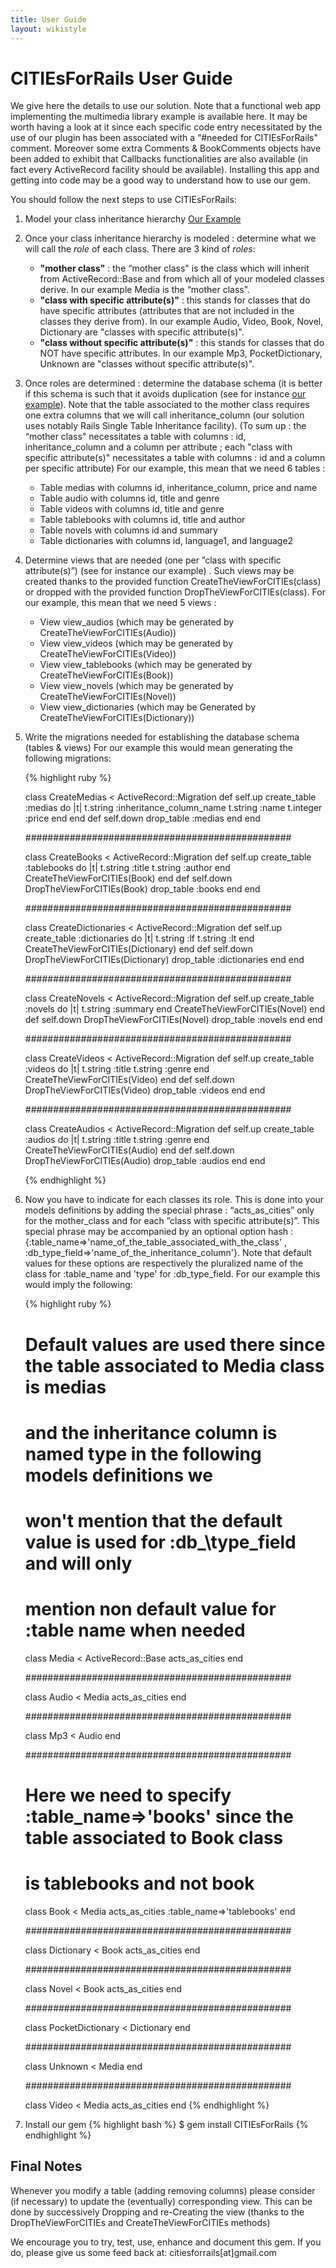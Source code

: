 ```yaml
---
title: User Guide
layout: wikistyle
---
```


CITIEsForRails User Guide
=========================

We give here the details to use our solution. Note that a functional web app implementing the multimedia library example is available here. It may be worth having a look at it since each specific code entry necessitated by the use of our plugin has been associated with a “#needed for CITIEsForRails" comment. Moreover some extra Comments & BookComments objects have been added to exhibit that Callbacks functionalities are also available (in fact every ActiveRecord facility should be available). Installing this app and getting into code may be a good way to understand how to use our gem.

You should follow the next steps to use CITIEsForRails:

1. Model your class inheritance hierarchy [Our Example](problem.html)
2. Once your class inheritance hierarchy is modeled : determine what we will call the *role* of each class. There are 3 kind of *roles*:
	- **"mother class"** : the “mother class" is the class which will inherit from ActiveRecord::Base and from which all of your modeled classes derive. In our example Media is the “mother class".
	- **"class with specific attribute(s)"** : this stands for classes that do have specific attributes (attributes that are not included in the classes they derive from). In our example Audio, Video, Book, Novel, Dictionary are "classes with specific attribute(s)".
	- **"class without specific attribute(s)"** : this stands for classes that do NOT have specific attributes. In our example Mp3, PocketDictionary, Unknown are "classes without specific attribute(s)".
3. Once roles are determined : determine the database schema (it is better if this schema is such that it avoids duplication (see for instance [our example](new_solution.html)). Note that the table associated to the mother class requires one extra columns that we will call inheritance_column (our solution uses notably Rails Single Table Inheritance facility). (To sum up : the “mother class" necessitates a table with columns : id, inheritance_column and a column per attribute ; each "class with specific attribute(s)" necessitates a table with columns : id and a column per specific attribute)
For our example, this mean that we need 6 tables :
	- Table medias with columns id, inheritance_column, price and name
	- Table audio with columns id, title and genre
	- Table videos with columns id, title and genre
	- Table tablebooks with columns id, title and author
	- Table novels with columns id and summary
	- Table dictionaries with columns id, language1, and language2
4. 	Determine views that are needed (one per ”class with specific attribute(s)”) (see for instance our example) . Such views may be created thanks to the provided function CreateTheViewForCITIEs(class) or dropped with the provided function DropTheViewForCITIEs(class).
For our example, this mean that we need 5 views :
	- View view_audios (which may be generated by CreateTheViewForCITIEs(Audio))
	- View view_videos (which may be generated by CreateTheViewForCITIEs(Video))
	- View view_tablebooks (which may be generated by CreateTheViewForCITIEs(Book))
	- View view_novels (which may be generated by CreateTheViewForCITIEs(Novel))
	- View view_dictionaries (which may be Generated by CreateTheViewForCITIEs(Dictionary))
5.	Write the migrations needed for establishing the database schema (tables & views) For our example this would mean generating the following migrations:
	
	{% highlight ruby %}
	
	class CreateMedias < ActiveRecord::Migration
	  def self.up
	    create_table :medias do |t|
	      t.string :inheritance_column_name
	      t.string :name
	      t.integer :price
	    end
	  end
	  def self.down
	    drop_table :medias
	  end
	end
	
	################################################
	
	class CreateBooks < ActiveRecord::Migration
	  def self.up
	    create_table :tablebooks do |t|
	      t.string :title
	      t.string :author
	    end
	    CreateTheViewForCITIEs(Book)
	  end
	  def self.down
	    DropTheViewForCITIEs(Book)
	    drop_table :books
	  end
	end
	
	################################################
	
	class CreateDictionaries < ActiveRecord::Migration
	  def self.up
	    create_table :dictionaries do |t|
	      t.string :lf
	      t.string :lt
	    end
	    CreateTheViewForCITIEs(Dictionary)
	  end
	  def self.down
	    DropTheViewForCITIEs(Dictionary)
	    drop_table :dictionaries
	  end
	end
	
	################################################
	
	class CreateNovels < ActiveRecord::Migration
	  def self.up
	    create_table :novels do |t|
	      t.string :summary
	    end
	    CreateTheViewForCITIEs(Novel)
	  end
	  def self.down
	    DropTheViewForCITIEs(Novel)
	    drop_table :novels
	  end
	end
	
	################################################
	
	class CreateVideos < ActiveRecord::Migration
	  def self.up
	    create_table :videos do |t|
	      t.string :title
	      t.string :genre
	    end
	    CreateTheViewForCITIEs(Video)
	  end
	  def self.down
	    DropTheViewForCITIEs(Video)
	    drop_table :videos
	  end
	end
	
	################################################
	
	class CreateAudios < ActiveRecord::Migration
	  def self.up
	    create_table :audios do |t|
	      t.string :title
	      t.string :genre
	    end
	    CreateTheViewForCITIEs(Audio)
	  end
	  def self.down
	    DropTheViewForCITIEs(Audio)
	    drop_table :audios
	  end
	end
	
	{% endhighlight %}

6. 	Now you have to indicate for each classes its role. This is done into your models definitions by adding the special phrase : “acts\_as\_cities” only for the mother\_class and for each ”class with specific attribute(s)”. This special phrase may be accompanied by an optional option hash : {:table\_name=>'name\_of\_the\_table\_associated\_with\_the\_class' , :db\_type\_field=>'name_of_the_inheritance_column'}. Note that default values for these options are respectively the pluralized name of the class for :table\_name and 'type' for :db\_type\_field. For our example this would imply the following:
	
	{% highlight ruby %}
	
	# Default values are used there since the table associated to Media class is medias 
	# and the inheritance column is named type in the following models definitions we 
	# won't mention that the default value is used for :db_\type\_field and will only 
	# mention non default value for :table name when needed
		
	class Media < ActiveRecord::Base
	  acts_as_cities 
	end
	
	################################################
	
	class Audio < Media
	  acts_as_cities
	end
	
	################################################
	
	class Mp3 < Audio
	end
	
	################################################
	
	# Here we need to specify :table_name=>'books' since the table associated to Book class 
	# is tablebooks and not book
	
	class Book < Media
	  acts_as_cities :table_name=>'tablebooks'
	end
	
	################################################
	
	class Dictionary < Book
	  acts_as_cities
	end
	
	################################################
	
	class Novel < Book
	  acts_as_cities
	end
	
	################################################
	
	class PocketDictionary < Dictionary
	end
	
	################################################
	
	class Unknown < Media
	end
	
	################################################
	
	class Video < Media
	  acts_as_cities
	end
	{% endhighlight %}

7. Install our gem
	{% highlight bash %}
$ gem install CITIEsForRails
{% endhighlight %}

Final Notes
-----------
Whenever you modify a table (adding removing columns) please consider (if necessary) to update the (eventually) corresponding view. This can be done by successively Dropping and re-Creating the view (thanks to the DropTheViewForCITIEs and CreateTheViewForCITIEs methods)

We encourage you to try, test, use, enhance and document this gem. If you do, please give us some feed back at: citiesforrails[at]gmail.com